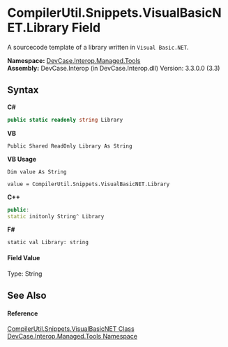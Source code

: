 # CompilerUtil.Snippets.VisualBasicNET.Library Field
 

A sourcecode template of a library written in `Visual Basic.NET`.

**Namespace:**&nbsp;<a href="N_DevCase_Interop_Managed_Tools">DevCase.Interop.Managed.Tools</a><br />**Assembly:**&nbsp;DevCase.Interop (in DevCase.Interop.dll) Version: 3.3.0.0 (3.3)

## Syntax

**C#**<br />
``` C#
public static readonly string Library
```

**VB**<br />
``` VB
Public Shared ReadOnly Library As String
```

**VB Usage**<br />
``` VB Usage
Dim value As String

value = CompilerUtil.Snippets.VisualBasicNET.Library

```

**C++**<br />
``` C++
public:
static initonly String^ Library
```

**F#**<br />
``` F#
static val Library: string
```


#### Field Value
Type: String

## See Also


#### Reference
<a href="T_DevCase_Interop_Managed_Tools_CompilerUtil_Snippets_VisualBasicNET">CompilerUtil.Snippets.VisualBasicNET Class</a><br /><a href="N_DevCase_Interop_Managed_Tools">DevCase.Interop.Managed.Tools Namespace</a><br />